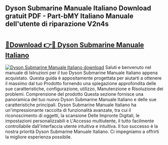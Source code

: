 ## Dyson Submarine Manuale Italiano Download gratuit PDF - Part-bMY Italiano Manuale dell'utente di riparazione V2n4s

# <h2><a href="http://dfg6kj.blite.top/?on=Dyson+Submarine+Manuale+Italiano">🔗Download 👉🔴 Dyson Submarine Manuale Italiano</a></h2>

[![Dyson Submarine Manuale Italiano download](https://i.imgur.com/lujVjoI.png)](http://dfg6kj.blite.top/?on=Dyson+Submarine+Manuale+Italiano)
Saluti e benvenuto nel manuale di Istruzioni per il tuo Dyson Submarine Manuale Italiano appena acquistato. Questa guida è appositamente progettata per aiutarti a ottenere il massimo dal tuo Prodotto fornendo una spiegazione approfondita delle sue caratteristiche, configurazione, utilizzo, Manutenzione e Risoluzione dei problemi. Comprensione del prodotto Questa sezione fornisce una panoramica del tuo nuovo Dyson Submarine Manuale Italiano e delle sue caratteristiche principali. Dyson Submarine Manuale Italiano ha un'impressionante raccolta di funzionalità avanzate, tra cui il riconoscimento di oggetti, la scansione Delle Impronte Digitali, le impostazioni personalizzabili e L'Accesso multiutente, il tutto facilmente controllabile dall'interfaccia utente intuitiva e intuitiva. Il tuo successo è la nostra priorità Dyson Submarine Manuale Italiano. Ci impegniamo a offrirti la migliore esperienza possibile.
